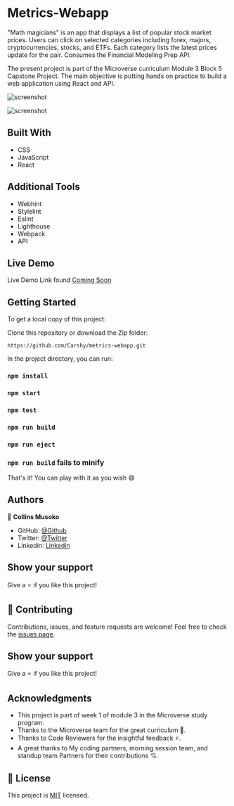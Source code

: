 # Metrics-Webapp

"Math magicians" is an app that displays a list of popular stock market prices. Users can click on selected categories including forex, majors, cryptocurrencies, stocks, and ETFs. Each category lists the latest prices update for the pair. Consumes the Financial Modeling Prep API.

The present project is part of the Microverse curriculum Module 3 Block 5 Capstone Project. The main objective is putting hands on practice to build a web application using React and API.

![screenshot](img/photo2.PNG)

![screenshot](img/photo3.PNG)

## Built With

- CSS
- JavaScript
- React

## Additional Tools

- Webhint
- Stylelint
- Eslint
- Lighthouse
- Webpack
- API

## Live Demo 

Live Demo Link found [Coming Soon]()

## Getting Started

To get a local copy of this project:

Clone this repository or download the Zip folder:
```
https://github.com/Carshy/metrics-webapp.git
```
 
In the project directory, you can run:

### `npm install`

### `npm start`

### `npm test`

### `npm run build`

### `npm run eject`

### `npm run build` fails to minify

That's it! You can play with it as you wish :smile:

## Authors

👤 **Collins Musoko**

- GitHub: [@Github](https://github.com/Carshy)
- Twitter: [@Twitter](https://twitter.com/CarshyCollins)
- Linkedin: [Linkedin](https://www.linkedin.com/in/collins-musoko-864881120/)

## Show your support

Give a ⭐️ if you like this project!

## 🤝 Contributing

Contributions, issues, and feature requests are welcome!
Feel free to check the [issues page](https://github.com/Carshy/metrics-webapp/issues).

## Show your support

Give a ⭐️ if you like this project!

## Acknowledgments

- This project is part of week 1 of module 3 in the Microverse study program.
- Thanks to the Microverse team for the great curriculum 🙌.
- Thanks to Code Reviewers for the insightful feedback ⚡.
- A great thanks to My coding partners, morning session team, and standup team Partners for their contributions 💘.

## 📝 License

This project is [MIT](https://github.com/Carshy/readme-template/blob/master/MIT.md) licensed.
